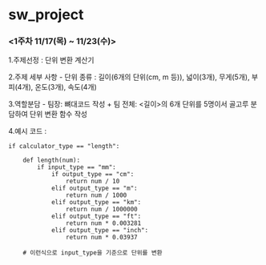 # sw_project
### <1주차 11/17(목) ~ 11/23(수)>
1.주제선정 : 단위 변환 계산기

2.주제 세부 사항 - 단위 종류 : 길이(6개의 단위(cm, m 등)), 넓이(3개), 무게(5개), 부피(4개), 온도(3개), 속도(4개)

3.역할분담 - 팀장: 뼈대코드 작성  +  팀 전체: <길이>의 6개 단위를 5명이서 골고루 분담하여 단위 변환 함수 작성 


4.예시 코드 : 
```
if calculator_type == "length":
    
    def length(num):
        if input_type == "mm":
            if output_type == "cm":
                return num / 10
            elif output_type == "m":
                return num / 1000               
            elif output_type == "km":
                return num / 1000000
            elif output_type == "ft":
                return num * 0.003281
            elif output_type == "inch":
                return num * 0.03937
            
    # 이런식으로 input_type을 기준으로 단위를 변환
```

